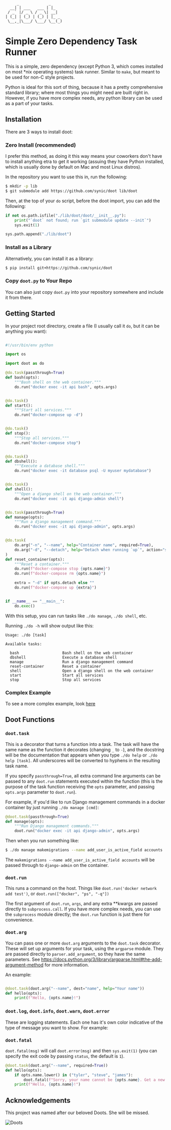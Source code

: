          _             _
      __| | ___   ___ | |_
     / _` |/ _ \ / _ \| __|
    | (_| | (_) | (_) | |_ _
     \__,_|\___/ \___/ \__(_)

# Simple Zero Dependency Task Runner

This is a simple, zero dependency (except Python 3, which comes installed on
most *nix operating systems) task runner. Similar to `make`, but meant to be
used for non-C style projects.

Python is ideal for this sort of thing, because it has a pretty comprehensive
standard library; where most things you might need are built right in. However,
if you have more complex needs, any python library can be used as a part of
your tasks.

## Installation

There are 3 ways to install doot:

### Zero Install (recommended)

I prefer this method, as doing it this way means your coworkers don't have to
install anything etra to get it working (assuing they have Python installed,
which is usually done by default on Mac and most Linux distros).

In the repository you want to use this in, run the following:

```bash
$ mkdir -p lib
$ git submodule add https://github.com/synic/doot lib/doot
```

Then, at the top of your `do` script, before the doot import, you can add
the following:

```python
if not os.path.isfile("./lib/doot/doot/__init__.py"):
    print("`doot` not found; run `git submodule update --init`")
    sys.exit(1)

sys.path.append("./lib/doot")
```

### Install as a Library

Alternatively, you can install it as a library:

```bash
$ pip install git+https://github.com/synic/doot
```

### Copy `doot.py` to Your Repo

You can also just copy `doot.py` into your repository somewhere and include it
from there.

## Getting Started

In your project root directory, create a file (I usually call it `do`, but it
can be anything you want):

```python

#!/usr/bin/env python

import os

import doot as do

@do.task(passthrough=True)
def bash(opts):
    """Bash shell on the web container."""
    do.run("docker exec -it api bash", opts.args)


@do.task()
def start():
    """Start all services."""
    do.run("docker-compose up -d")


@do.task()
def stop():
    """Stop all services."""
    do.run("docker-compose stop")


@do.task()
def dbshell():
    """Execute a database shell."""
    do.run("docker exec -it database psql -U myuser mydatabase")


@do.task()
def shell():
    """Open a django shell on the web container."""
    do.run("docker exec -it api django-admin shell")


@do.task(passthrough=True)
def manage(opts):
    """Run a django management command."""
    do.run("docker exec -it api django-admin", opts.args)


@do.task(
    do.arg("-n", "--name", help="Container name", required=True),
    do.arg("-d", "--detach", help="Detach when running `up`", action="store_true"),
)
def reset_container(opts):
    """Reset a container."""
    do.run(f"docker-compose stop {opts.name}")
    do.run(f"docker-compose rm {opts.name}")

    extra = "-d" if opts.detach else ""
    do.run(f"docker-compose up {extra}")


if __name__ == "__main__":
    do.exec()
```

With this setup, you can run tasks like `./do manage`, `./do shell`, etc.

Running `./do -h` will show output like this:

```
Usage: ./do [task]

Available tasks:

  bash                   Bash shell on the web container
  dbshell                Execute a database shell
  manage                 Run a django management command
  reset-container        Reset a container
  shell                  Open a django shell on the web container
  start                  Start all services
  stop                   Stop all services
```

### Complex Example

To see a more complex example, look [here](docs/complex_dootfile_example.md)

## Doot Functions

### `doot.task`

This is a decorator that turns a function into a task. The task will have
the same name as the function it decorates (changing `_` to `-`), and the
docstring will be the documentation that appears when you type `./do help` or
`./do help [task]`. All underscores will be converted to hyphens in the
resulting task name.

If you specify `passthrough=True`, all extra command line arguments can be
passed to any `doot.run` statements executed within the function
(this is the purpose of the task function receiving the `opts` parameter,
and passing `opts.args` parameter to `doot.run`).

For example, if you'd like to run Django management commands in a docker
container by just running `./do manage [cmd]`:

```python
@doot.task(passthrough=True)
def manage(opts):
    """Run Django management commands."""
    doot.run("docker exec -it api django-admin", opts.args)
```

Then when you run something like:

```bash
$ ./do manage makemigrations --name add_user_is_active_field accounts
```

The `makemigrations --name add_user_is_active_field accounts` will be passed
through to `django-admin` on the container.

### `doot.run`

This runs a command on the host. Things like
`doot.run('docker network add test')`, or `doot.run(["docker", "ps", "-q"])`

The first argument of `doot.run`, `args`, and any extra **kwargs are passed
directly to `subprocess.call`. If you have more complex needs, you can use the
`subprocess` module directly; the `doot.run` function is just there for
convenience.

### `doot.arg`

You can pass one or more `doot.arg` arguments to the `doot.task` decorator.
These will set up arguments for your task, using the `argparse` module. They
are passed directly to `parser.add_argument`, so they have the same parameters.
See https://docs.python.org/3/library/argparse.html#the-add-argument-method for
more information.

An example:

```python

@doot.task(doot.arg("--name", dest="name", help="Your name"))
def hello(opts):
    print(f"Hello, {opts.name}!")
```

### `doot.log`, `doot.info`, `doot.warn`, `doot.error`

These are logging statements. Each one has it's own color indicative of the
type of message you want to show. For example:

### `doot.fatal`

`doot.fatal(msg)` will call `doot.error(msg)` and then `sys.exit(1)` (you can
specify the exit code by passing `status`, the default is `1`).

```python
@doot.task(doot.arg("--name", required=True))
def hello(opts):
    if opts.name.lower() in ("tyler", "steve", "james"):
        doot.fatal(f"Sorry, your name cannot be {opts.name}. Get a new one.")
    print(f"Hello, {opts.name}!")
```

## Acknowledgements

This project was named after our beloved Doots. She will be missed.

![Doots](docs/images/thebestdoots.jpg)

